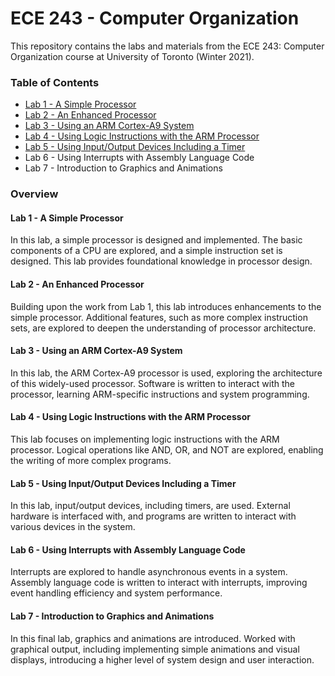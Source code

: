 # ECE 243 - Computer Organization
This repository contains the labs and materials from the ECE 243: Computer Organization course at University of Toronto (Winter 2021). 

### **Table of Contents**
- [Lab 1 - A Simple Processor](./Lab1-A-Simple-Processor/)
- [Lab 2 - An Enhanced Processor](./Lab2-An-Enhanced-Processor)
- [Lab 3 - Using an ARM Cortex-A9 System](./Lab3-Using-an-ARM-Cortex-A9-System)
- [Lab 4 - Using Logic Instructions with the ARM Processor](./Lab4-Using-Logic-Instructions-with-the-ARM-Processor)
- [Lab 5 - Using Input/Output Devices Including a Timer](./Lab5-Using-Input-Output-Devices-Including-a-Timer)
- Lab 6 - Using Interrupts with Assembly Language Code
- Lab 7 - Introduction to Graphics and Animations

### **Overview**
#### **Lab 1 - A Simple Processor**
In this lab, a simple processor is designed and implemented. The basic components of a CPU are explored, and a simple instruction set is designed. This lab provides foundational knowledge in processor design.

#### **Lab 2 - An Enhanced Processor**
Building upon the work from Lab 1, this lab introduces enhancements to the simple processor. Additional features, such as more complex instruction sets, are explored to deepen the understanding of processor architecture.

#### **Lab 3 - Using an ARM Cortex-A9 System**
In this lab, the ARM Cortex-A9 processor is used, exploring the architecture of this widely-used processor. Software is written to interact with the processor, learning ARM-specific instructions and system programming.

#### **Lab 4 - Using Logic Instructions with the ARM Processor**
This lab focuses on implementing logic instructions with the ARM processor. Logical operations like AND, OR, and NOT are explored, enabling the writing of more complex programs.

#### **Lab 5 - Using Input/Output Devices Including a Timer**
In this lab, input/output devices, including timers, are used. External hardware is interfaced with, and programs are written to interact with various devices in the system.

#### **Lab 6 - Using Interrupts with Assembly Language Code**
Interrupts are explored to handle asynchronous events in a system. Assembly language code is written to interact with interrupts, improving event handling efficiency and system performance.

#### **Lab 7 - Introduction to Graphics and Animations**
In this final lab, graphics and animations are introduced. Worked with graphical output, including implementing simple animations and visual displays, introducing a higher level of system design and user interaction.
